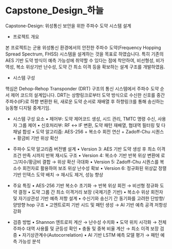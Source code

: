 # Capstone_Design_하늘

Capstone-Design: 위성통신 보안을 위한 주파수 도약 시스템 설계

- 프로젝트 개요

 본 프로젝트는 군용 위성통신 환경에서의 안전한 주파수 도약(Frequency Hopping Spread Spectrum, FHSS) 시스템을 설계하는 것을 목표로 하였습니다. 특히 기존의 AES 기반 도약 방식이 예측 가능성에 취약할 수 있다는 점에 착안하여, 비선형성, 비가역성, 복소 위상기반 난수성, 도약 간 최소 이격 등을 확보하는 설계 구조를 개발하였음.

- 시스템 구성

 핵심은 Dehop-Rehop Transponder (DRT) 구조의 통신 시스템에서 주파수 도약 순서 제어 코드의 설계입니다. DRT는 상향링크로부터 도약 방식으로 수신한 신호를 중간주파수(IF)로 하향 변환한 뒤, 새로운 도약 순서로 재배열 후 하향링크를 통해 송신하는 능동형 디지털 중계기임.

- 시스템 구성 요소
	•	제어부: 도약 제어코드 생성, 시드 관리, TMTC 명령 수신, 사용자 그룹 제어
	•	신호처리부: RF ↔ IF 변환, 도약 패턴 재배열, 협대역 필터링 및 다채널 합성
	•	도약 알고리즘: AES-256 + 복소수 회전 연산 + Zadoff-Chu 시퀀스 + 황금비 기반 위상 확산

- 주파수 도약 알고리즘 버전별 설계
	•	Version 3: AES 기반 도약 생성 후 최소 이격 조건 만족 시까지 반복 재시도 구조
	•	Version 4: 복소수 기반 반복 위상 변환에 로그/지수/황금비 결합 → 위상 확산 극대화
	•	Version 5: Zadoff-Chu 시퀀스를 복소수 회전자로 활용하여 보조 위상 난수성 확보
	•	Version 6: 정규화된 위상값 정렬 기반 인덱스 도약 배치 → 재시도 제거, 성능 향상

- 주요 특징
	•	AES-256 기반 복소수 초기화 → 반복 위상 회전 → 비선형 정규화 도약 결정
	•	도약 그룹 간 최소 이격거리 보장 (국제기준 기반)
	•	복소수 위상 회전자 및 자기상관성 기반 예측 저항 설계
	•	수신기와 송신기 간 동기화를 고려한 단방향/양방향 hop 구조
	•	고엔트로피 기반 시드 및 패턴 생성 → AI 기반 예측 공격 저항성 강화

- 검증 방법
	•	Shannon 엔트로피 계산 → 난수성 수치화
	•	도약 위치 시각화 → 전체 주파수 대역 사용률 및 균등성 확인
	•	충돌 및 중복 비율 계산 → 최소 이격 보장 검증
	•	자기상관계수(Autocorrelation)
  •	AI 기반 LSTM 예측 모델 평가 → 패턴 예측 가능성 분석


